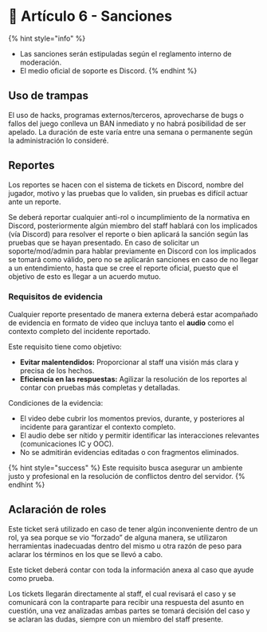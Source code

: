 # 📙 Artículo 6 - Sanciones

{% hint style="info" %}
* Las sanciones serán estipuladas según el reglamento interno de moderación.
* El medio oficial de soporte es Discord.
{% endhint %}

## Uso de trampas

El uso de hacks, programas externos/terceros, aprovecharse de bugs o fallos del juego conlleva un BAN inmediato y no habrá posibilidad de ser apelado. La duración de este varía entre una semana o permanente según la administración lo consideré.

## Reportes

Los reportes se hacen con el sistema de tickets en Discord, nombre del jugador, motivo y las pruebas que lo validen, sin pruebas es difícil actuar ante un reporte.

Se deberá reportar cualquier anti-rol o incumplimiento de la normativa en Discord, posteriormente algún miembro del staff hablará con los implicados (vía Discord) para resolver el reporte o bien aplicará la sanción según las pruebas que se hayan presentado. En caso de solicitar un soporte/mod/admin para hablar previamente en Discord con los implicados se tomará como válido, pero no se aplicarán sanciones en caso de no llegar a un entendimiento, hasta que se cree el reporte oficial, puesto que el objetivo de esto es llegar a un acuerdo mutuo.

### Requisitos de evidencia

Cualquier reporte presentado de manera externa deberá estar acompañado de evidencia en formato de video que incluya tanto el **audio** como el contexto completo del incidente reportado.

Este requisito tiene como objetivo:

* **Evitar malentendidos:** Proporcionar al staff una visión más clara y precisa de los hechos.
* **Eficiencia en las respuestas:** Agilizar la resolución de los reportes al contar con pruebas más completas y detalladas.

Condiciones de la evidencia:

* El video debe cubrir los momentos previos, durante, y posteriores al incidente para garantizar el contexto completo.
* El audio debe ser nítido y permitir identificar las interacciones relevantes (comunicaciones IC y OOC).
* No se admitirán evidencias editadas o con fragmentos eliminados.

{% hint style="success" %}
Este requisito busca asegurar un ambiente justo y profesional en la resolución de conflictos dentro del servidor.
{% endhint %}

## Aclaración de roles

Este ticket será utilizado en caso de tener algún inconveniente dentro de un rol, ya sea porque se vio “forzado” de alguna manera, se utilizaron herramientas inadecuadas dentro del mismo u otra razón de peso para aclarar los términos en los que se llevó a cabo.

Este ticket deberá contar con toda la información anexa al caso que ayude como prueba.

Los tickets llegarán directamente al staff, el cual revisará el caso y se comunicará con la contraparte para recibir una respuesta del asunto en cuestión, una vez analizadas ambas partes se tomará decisión del caso y se aclaran las dudas, siempre con un miembro del staff presente.
